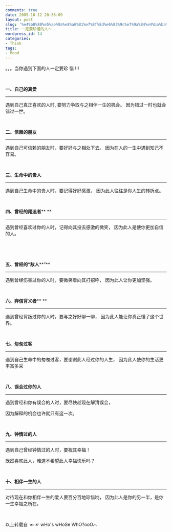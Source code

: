 ```yaml
---
comments: true
date: 2005-10-12 20:38:09
layout: post
slug: '%e4%b8%80%e5%ae%9a%e8%a6%81%e7%8f%8d%e6%83%9c%e7%9a%84%e4%ba%ba%ef%bd%9e'
title: 一定要珍惜的人～
wordpress_id: 14
categories:
- Think
tags:
- Mood
---
```




















。。。当你遇到下面的人一定要珍 惜 !!!




 




**一、自己的真爱**




****
遇到自己真正喜欢的人时, 要努力争取与之相伴一生的机会。
因为错过一时也就会错过一世。




 




**二、信赖的朋友**




****
遇到自己可信赖的朋友时，要好好与之相处下去。
因为在人的一生中遇到知己不容易。




 




**三、生命中的贵人**




****
遇到自己生命中的贵人时，要记得好好感激，
因为此人往往是你人生的转折点。




 




**四、曾经的尾追者**** **




****
遇到曾经喜欢过你的人时，记得向其投去感激的微笑，
因为此人是使你更加自信的人。




 




 




**五、曾经的“敌人****”**




****
遇到曾经伤害过你的人时，要微笑着向其打招呼，
因为此人让你更加坚强。




 




**六、弃信背义者**** **




****
遇到曾经背叛过你的人时，要与之好好聊一聊，
因为此人能让你真正懂了这个世界。




 




**七、匆匆过客**




****
遇到自己生命中的匆匆过客，要谢谢此人经过你的人生，
因为此人使你的生活更丰富多采




 




**八、误会过你的人**




****
遇到曾经和你有误会的人时，要尽快趁现在解清误会，




因为解释的机会也许就只有这一次。




 




**九、钟情过的人**




****
遇到自己曾经钟情过的人时，要祝其幸福！




既然喜欢此人，难道不希望此人幸福快乐吗？




 




**十、相伴一生的人**

****





对待现在和你相伴一生的爱人要百分百地珍惜哟，
因为此人是你的另一半，是你一生幸福之所在。




 




以上转载自 ☜ ☞ wHo's wHoSe WhO?oоО⌒ 
